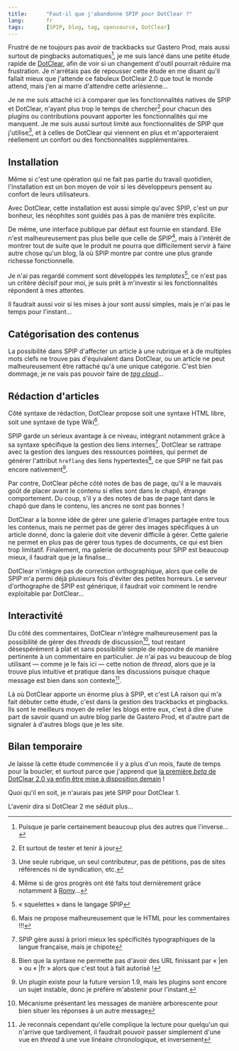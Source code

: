 ```yaml
---
title:      "Faut-il que j'abandonne SPIP pour DotClear ?"
lang:       fr
tags:       [SPIP, blog, tag, opensource, DotClear]
---
```


Frustré de ne toujours pas avoir de trackbacks sur Gastero Prod, mais aussi surtout de pingbacks automatiques[^1], je me suis lancé dans une petite étude rapide de [DotClear](http://www.dotclear.net/), afin de voir si un changement d'outil pourrait réduire ma frustration. Je n'arrêtais pas de repousser cette étude en me disant qu'il fallait mieux que j'attende ce fabuleux DotClear 2.0 que tout le monde attend, mais j'en ai marre d'attendre cette arlésienne…

[^1]: Puisque je parle certainement beaucoup plus des autres que l'inverse…

Je ne me suis attaché ici à comparer que les fonctionnalités natives de SPIP et DotClear, n'ayant plus trop le temps de chercher[^2] pour chacun des plugins ou contributions pouvant apporter les fonctionnalités qui me manquent. Je me suis aussi surtout limité aux fonctionnalités de SPIP que j'utilise[^3], et à celles de DotClear qui viennent en plus et m'apporteraient réellement un confort ou des fonctionnalités supplémentaires.

## Installation

Même si c'est une opération qui ne fait pas partie du travail quotidien, l'installation est un bon moyen de voir si les développeurs pensent au confort de leurs utilisateurs.

Avec DotClear, cette installation est aussi simple qu'avec SPIP, c'est un pur bonheur, les néophites sont guidés pas à pas de manière très explicite.

De même, une interface publique par défaut est fournie en standard. Elle n'est malheureusement pas plus belle que celle de SPIP[^4], mais à l'intérêt de montrer tout de suite que le produit ne pourra que difficilement servir à faire autre chose qu'un blog, là où SPIP montre par contre une plus grande richesse fonctionnelle.

Je n'ai pas regardé comment sont développés les *templates*[^5], ce n'est pas un critère décisif pour moi, je suis prêt à m'investir si les fonctionnalités répondent à mes attentes.

Il faudrait aussi voir si les mises à jour sont aussi simples, mais je n'ai pas le temps pour l'instant…

## Catégorisation des contenus

La possibilité dans SPIP d'affecter un article à une rubrique et à de multiples mots clefs ne trouve pas d'équivalent dans DotClear, ou un article ne peut malheureusement être rattaché qu'à une unique catégorie. C'est bien dommage, je ne vais pas pouvoir faire de *[tag cloud](art)*…

## Rédaction d'articles

Côté syntaxe de rédaction, DotClear propose soit une syntaxe HTML libre, soit une syntaxe de type Wiki[^6].

SPIP garde un sérieux avantage à ce niveau, intégrant notamment grâce à sa syntaxe spécifique la gestion des liens internes[^7]. DotClear se rattrape avec la gestion des langues des ressources pointées, qui permet de générer l'attribut `hreflang` des liens hypertextes[^8], ce que SPIP ne fait pas encore nativement[^9].

Par contre, DotClear pêche côté notes de bas de page, qu'il a le mauvais goût de placer avant le contenu si elles sont dans le chapô, étrange comportement. Du coup, s'il y a des notes de bas de page tant dans le chapô que dans le contenu, les ancres ne sont pas bonnes !

DotClear a la bonne idée de gérer une galerie d'images partagée entre tous les contenus, mais ne permet pas de gérer des images spécifiques à un article donné, donc la galerie doit vite devenir difficile à gérer. Cette galerie ne permet en plus pas de gérer tous types de documents, ce qui est bien trop limitatif. Finalement, ma galerie de documents pour SPIP est beaucoup mieux, il faudrait que je la finalise…

DotClear n'intègre pas de correction orthographique, alors que celle de SPIP m'a permi déjà plusieurs fois d'éviter des petites horreurs. Le serveur d'orthographe de SPIP est générique, il faudrait voir comment le rendre exploitable par DotClear…

## Interactivité

Du côté des commentaires, DotClear n'intègre malheureusement pas la possibilité de gérer des *threads* de discussion[^10], tout restant désespérément à plat et sans possibilité simple de répondre de manière pertinente à un commentaire en particulier. Je n'ai pas vu beaucoup de blog utilisant — comme je le fais ici — cette notion de *thread*, alors que je la trouve plus intuitive et pratique dans les discussions puisque chaque message est bien dans son contexte[^11].

Là où DotClear apporte un énorme plus à SPIP, et c'est LA raison qui m'a fait débuter cette étude, c'est dans la gestion des trackbacks et pingbacks. Ils sont le meilleurs moyen de relier les blogs entre eux, c'est à dire d'une part de savoir quand un autre blog parle de Gastero Prod, et d'autre part de signaler à d'autres blogs que je les site.

## Bilan temporaire

Je laisse là cette étude commencée il y a plus d'un mois, faute de temps pour la boucler, et surtout parce que j'apprend que [la première *beta* de DotClear 2.0 va enfin être mise à disposition demain](http://www.neokraft.net/post/2006/06/23/GandiBlog) !

Quoi qu'il en soit, je n'aurais pas jeté SPIP pour DotClear 1.

L'avenir dira si DotClear 2 me séduit plus…

[^2]: Et surtout de tester et tenir à jour

[^3]: Une seule rubrique, un seul contributeur, pas de pétitions, pas de sites référencés ni de syndication, etc.

[^4]: Même si de gros progrès ont été faits tout dernièrement grâce notamment à [Romy](http://romy.tetue.net/)…

[^5]: « squelettes » dans le langage SPIP

[^6]: Mais ne propose malheureusement que le HTML pour les commentaires !!!

[^7]: SPIP gère aussi à priori mieux les spécificités typographiques de la langue française, mais je chipote

[^8]: Bien que la syntaxe ne permette pas d'avoir des URL finissant par « |en » ou « |fr » alors que c'est tout à fait autorisé !

[^9]: Un plugin existe pour la future version 1.9, mais les plugins sont encore un sujet instable, donc je préfère m'abstenir pour l'instant.

[^10]: Mécanisme présentant les messages de manière arborescente pour bien situer les réponses à un autre message

[^11]: Je reconnais cependant qu'elle complique la lecture pour quelqu'un qui n'arrive que tardivement, il faudrait pouvoir passer simplement d'une vue en *thread* à une vue linéaire chronologique, et inversement
